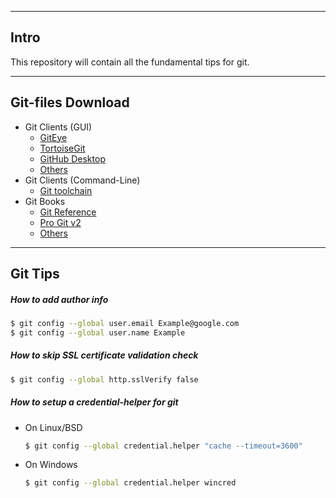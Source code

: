 
---
## Intro
This repository will contain all the fundamental tips for git.

---
## Git-files Download
* Git Clients (GUI)
    * [GitEye](http://www.collab.net/downloads/giteye)
    * [TortoiseGit](https://tortoisegit.org/download/)
    * [GitHub Desktop](https://desktop.github.com/)
    * [Others](http://git-scm.com/downloads/guis)
* Git Clients (Command-Line)
    * [Git toolchain](http://git-scm.com/downloads)
* Git Books
    * [Git Reference](http://git-scm.com/docs)
    * [Pro Git v2](http://git-scm.com/book/en/v2)
    * [Others](http://git-scm.com/doc/ext)

---
## Git Tips

##### How to add author info
```sh
$ git config --global user.email Example@google.com
$ git config --global user.name Example
```

##### How to skip SSL certificate validation check
```sh
$ git config --global http.sslVerify false
```

##### How to setup a credential-helper for git

* On Linux/BSD
  ```sh
  $ git config --global credential.helper "cache --timeout=3600"
  ```
* On Windows
  ```sh
  $ git config --global credential.helper wincred
  ```
